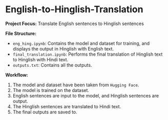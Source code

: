 # English-to-Hinglish-Translation

**Project Focus:** Translate English sentences to Hinglish sentences

**File Structure:**

* `eng_hing.ipynb`: Contains the model and dataset for training, and displays the output in Hinglish with English text.
* `final_translation.ipynb`: Performs the final translation of Hinglish text to Hinglish with Hindi text.
* `outputs.txt`: Contains all the outputs.

**Workflow:**

1. The model and dataset have been taken from `Hugging Face`.
2. The model is trained on the dataset.
3. English sentences are input to the model, and Hinglish sentences are output.
4. The Hinglish sentences are translated to Hindi text.
5. The final outputs are saved to.

